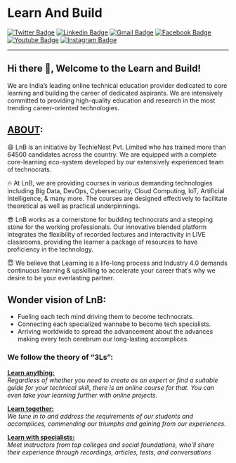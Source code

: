 # Learn And Build
[![Twitter Badge](https://img.shields.io/badge/-@LnB-1ca0f1?style=flat-square&labelColor=1ca0f1&logo=twitter&logoColor=white&link=https://twitter.com/lnbcore)](https://twitter.com/lnbcore)
[![Linkedin Badge](https://img.shields.io/badge/-LnB-blue?style=flat-square&logo=Linkedin&logoColor=white&link=https://www.linkedin.com/company/learn-and-build/)](https://www.linkedin.com/company/learn-and-build/)&#9;
[![Gmail Badge](https://img.shields.io/badge/-contact@lnbcore.com-c14438?style=flat-square&logo=Gmail&logoColor=white&link=mailto:contact@lnbcore.com)](mailto:contact@lnbcore.com)
[![Facebook Badge](https://img.shields.io/badge/LnB-blue?style=flat-square&logo=Facebook&logoColor=white&link=https://www.facebook.com/lnbuildcore)](https://www.facebook.com/lnbuildcore)
[![Youtube Badge](https://img.shields.io/badge/LnB-c13138?style=flat-square&logo=Youtube&logoColor=white&link=https://www.youtube.com/c/lnbcore)](https://www.youtube.com/c/lnbcore)
[![Instagram Badge](https://img.shields.io/badge/LnB-c15453?style=flat-square&logo=Instagram&logoColor=white&link=delvex.io)](https://www.instagram.com/lnbcore/)

---
## Hi there 👋, Welcome to the Learn and Build!          
We are India’s leading online technical education provider dedicated to core learning and building the career of dedicated aspirants. We are intensively committed to providing high-quality education and research in the most trending career-oriented technologies.

## <a href="https://lnbcore.com/about-us/">ABOUT</a>:
😄 LnB is an initiative by TechieNest Pvt. Limited who has trained more than 64500 candidates across the country. We are equipped with a complete core-learning eco-system developed by our extensively experienced team of technocrats.

🔥 At LnB, we are providing courses in various demanding technologies including Big Data, DevOps, Cybersecurity, Cloud Computing, IoT, Artificial Intelligence, & many more. The courses are designed effectively to facilitate theoretical as well as practical underpinnings.

😎 LnB works as a cornerstone for budding technocrats and a stepping stone for the working professionals. Our innovative blended platform integrates the flexibility of recorded lectures and interactivity in LIVE classrooms, providing the learner a package of resources to have proficiency in the technology.

😇 We believe that Learning is a life-long process and Industry 4.0 demands continuous learning & upskilling to accelerate your career that’s why we desire to be your everlasting partner.

## Wonder vision of LnB:
- Fueling each tech mind driving them to become technocrats.
- Connecting each specialized wannabe to become tech specialists.
- Arriving worldwide to spread the advancement about the advances making every tech cerebrum our long-lasting accomplices.

### We follow the theory of “3Ls”:

<b><u>Learn anything:</u></b><br>
<i>Regardless of whether you need to create as an expert or find a suitable guide for your technical skill, there is an online course for that. You can even take your learning further with online projects.</i>

<b><u>Learn together:</u></b><br>
<i>We tune in to and address the requirements of our students and accomplices, commending our triumphs and gaining from our experiences.</i>

<b><u>Learn with specialists:</u></b><br>
<i>Meet instructors from top colleges and social foundations, who’ll share their experience through recordings, articles, tests, and conversations</i>
